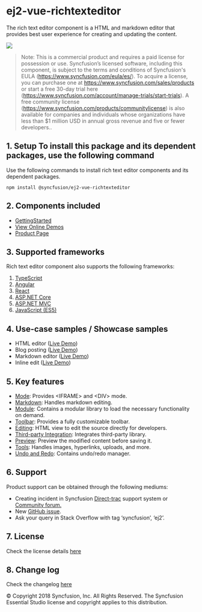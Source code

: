 # ej2-vue-richtexteditor

The rich text editor component is a HTML and markdown editor that provides best user experience for creating and updating the content.

![](../../ReadMe_Images/RTE.GIF)


>Note: This is a commercial product and requires a paid license for possession or use. Syncfusion’s licensed software, including this component, is subject to the terms and conditions of Syncfusion's EULA (https://www.syncfusion.com/eula/es/). To acquire a license, you can purchase one at https://www.syncfusion.com/sales/products or start a free 30-day trial here (https://www.syncfusion.com/account/manage-trials/start-trials).
>A free community license (https://www.syncfusion.com/products/communitylicense) is also available for companies and individuals whose organizations have less than $1 million USD in annual gross revenue and five or fewer developers..

## 1. Setup To install this package and its dependent packages, use the following command

Use the following commands to install rich text editor components and its dependent packages.

```
npm install @syncfusion/ej2-vue-richtexteditor

```

## 2. Components included

* [GettingStarted](https://ej2.syncfusion.com/vue/documentation/rich-text-editor/getting-started.html)
* [View Online Demos](https://ej2.syncfusion.com/vue/demos/#/material/rich-text-editor/tools.html)
* [Product Page](https://www.syncfusion.com/products/vue/rich-text-editor)

## 3. Supported frameworks

Rich text editor component also supports the following frameworks:
1.  [TypeScript](https://ej2.syncfusion.com/demos/#/material/rich-text-editor/tools.html)
2.	[Angular](https://ej2.syncfusion.com/angular/demos/#/material/rich-text-editor/tools)
3.	[React](https://ej2.syncfusion.com/react/demos/#/material/rich-text-editor/tools)
4.	[ASP.NET Core](https://ej2.syncfusion.com/aspnetcore/RichTextEditor/Overview#/material)
5.	[ASP.NET MVC](https://ej2.syncfusion.com/aspnetmvc/RichTextEditor/Overview#/material)
6.	[JavaScript (ES5)](https://ej2.syncfusion.com/javascript/demos/#/material/rich-text-editor/tools.html)

## 4. Use-case samples / Showcase samples

* HTML editor ([Live Demo](https://ej2.syncfusion.com/vue/demos/#/material/rich-text-editor/tools.html))
* Blog posting ([Live Demo](https://ej2.syncfusion.com/vue/demos/#/material/rich-text-editor/blog-posting.html))
* Markdown editor ([Live Demo](https://ej2.syncfusion.com/vue/demos/#/material/rich-text-editor/markdown-editor.html))
* Inline edit ([Live Demo](https://ej2.syncfusion.com/vue/demos/#/material/rich-text-editor/inline.html))

## 5. Key features

* [Mode](https://ej2.syncfusion.com/vue/demos/#/material/rich-text-editor/iframe.html): Provides &lt;IFRAME&gt; and &lt;DIV&gt; mode.
* [Markdown](https://ej2.syncfusion.com/vue/demos/#/material/rich-text-editor/markdown-preview.html): Handles markdown editing.
* [Module](https://ej2.syncfusion.com/vue/documentation/rich-text-editor/getting-started#module-injection): Contains a modular library to load the necessary functionality on demand.
* [Toolbar](https://ej2.syncfusion.com/vue/demos/#/material/rich-text-editor/types.html): Provides a fully customizable toolbar.
* [Editing](https://ej2.syncfusion.com/vue/documentation/rich-text-editor/miscellaneous#code-view): HTML view to edit the source directly for developers.
* [Third-party Integration](https://ej2.syncfusion.com/vue/documentation/rich-text-editor/third-party-integration): Integrates third-party library.
* [Preview](https://ej2.syncfusion.com/vue/demos/#/material/rich-text-editor/markdown-preview.html): Preview the modified content before saving it.
* [Tools](https://ej2.syncfusion.com/vue/documentation/rich-text-editor/toolbar#toolbar-items): Handles images, hyperlinks, uploads, and more.
* [Undo and Redo](https://ej2.syncfusion.com/vue/documentation/rich-text-editor/miscellaneous#undoredo-manager): Contains undo/redo manager.


## 6. Support

Product support can be obtained through the following mediums:
* Creating incident in Syncfusion [Direct-trac](https://www.syncfusion.com/support/directtrac/incidents?utm_source=npm&utm_campaign=richtexteditor) support system or [Community forum.](https://www.syncfusion.com/forums/essential-js2?utm_source=npm&utm_campaign=richtexteditor)
* New [GitHub issue](https://github.com/syncfusion/ej2-vue-ui-components/issues/new).
* Ask your query in Stack Overflow with tag ‘syncfusion’, ‘ej2’.
 
## 7. License 
Check the license details [here](https://github.com/syncfusion/ej2/blob/master/license?utm_source=npm&utm_campaign=dropdown)

## 8. Change log 
 Check the changelog [here](https://github.com/syncfusion/ej2-vue-ui-components/blob/master/components/richtexteditor/CHANGELOG.md)

© Copyright 2018 Syncfusion, Inc. All Rights Reserved. The Syncfusion Essential Studio license and copyright applies to this distribution.